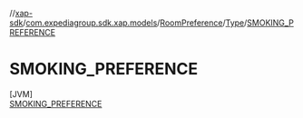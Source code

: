 //[xap-sdk](../../../../../index.md)/[com.expediagroup.sdk.xap.models](../../../index.md)/[RoomPreference](../../index.md)/[Type](../index.md)/[SMOKING_PREFERENCE](index.md)

# SMOKING_PREFERENCE

[JVM]\
[SMOKING_PREFERENCE](index.md)

